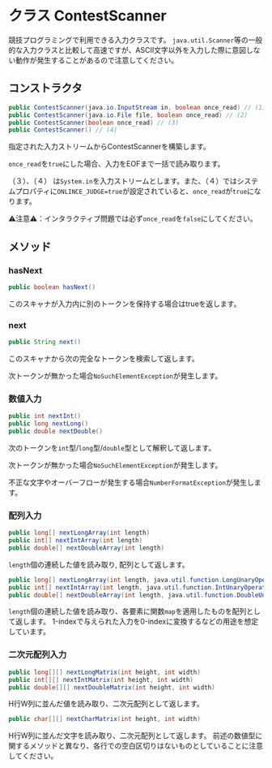 # クラス ContestScanner

競技プログラミングで利用できる入力クラスです。
`java.util.Scanner`等の一般的な入力クラスと比較して高速ですが、ASCII文字以外を入力した際に意図しない動作が発生することがあるので注意してください。

## コンストラクタ

```java
public ContestScanner(java.io.InputStream in, boolean once_read) // (1)
public ContestScanner(java.io.File file, boolean once_read) // (2)
public ContestScanner(boolean once_read) // (3)
public ContestScanner() // (4)
```
指定された入力ストリームからContestScannerを構築します。

`once_read`を`true`にした場合、入力をEOFまで一括で読み取ります。

（３）、（４） は`System.in`を入力ストリームとします。また、（４）ではシステムプロパティに`ONLINCE_JUDGE=true`が設定されていると、`once_read`が`true`になります。

⚠️注意⚠️：インタラクティブ問題では必ず`once_read`を`false`にしてください。

## メソッド

### hasNext
```java
public boolean hasNext()
```
このスキャナが入力内に別のトークンを保持する場合はtrueを返します。

### next
```java
public String next()
```
このスキャナから次の完全なトークンを検索して返します。

次トークンが無かった場合`NoSuchElementException`が発生します。

### 数値入力
```java
public int nextInt()
public long nextLong()
public double nextDouble()
```
次のトークンを`int`型/`long`型/`double`型として解釈して返します。

次トークンが無かった場合`NoSuchElementException`が発生します。

不正な文字やオーバーフローが発生する場合`NumberFormatException`が発生します。

### 配列入力
```java
public long[] nextLongArray(int length)
public int[] nextIntArray(int length)
public double[] nextDoubleArray(int length)
```
`length`個の連続した値を読み取り, 配列として返します。

```java
public long[] nextLongArray(int length, java.util.function.LongUnaryOperator map)
public int[] nextIntArray(int length, java.util.function.IntUnaryOperator map)
public double[] nextDoubleArray(int length, java.util.function.DoubleUnaryOperator map)
```
`length`個の連続した値を読み取り、各要素に関数`map`を適用したものを配列として返します。
1-indexで与えられた入力を0-indexに変換するなどの用途を想定しています。

### 二次元配列入力
```java
public long[][] nextLongMatrix(int height, int width)
public int[][] nextIntMatrix(int height, int width)
public double[][] nextDoubleMatrix(int height, int width)
```
H行W列に並んだ値を読み取り、二次元配列として返します。

```java
public char[][] nextCharMatrix(int height, int width)
```
H行W列に並んだ文字を読み取り、二次元配列として返します。
前述の数値型に関するメソッドと異なり、各行での空白区切りはないものとしていることに注意してください。

